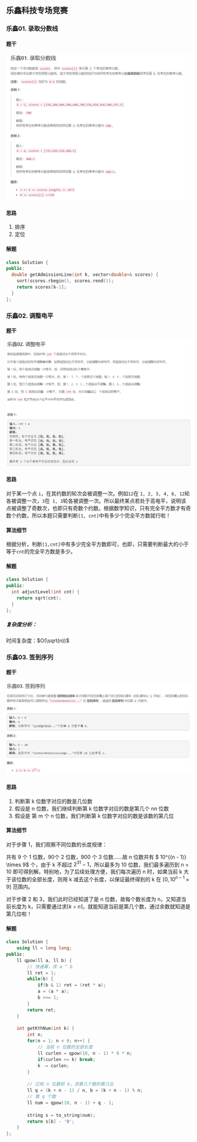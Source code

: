 ## 乐鑫科技专场竞赛

### 乐鑫01. 录取分数线

#### 题干

![录取分数线](../../image/competition/le-xin/get-admission-line.png)

#### 思路

1. 排序
2. 定位

#### 解题

```c++
class Solution {
public:
  double getAdmissionLine(int k, vector<double>& scores) {
    sort(scores.rbegin(), scores.rend());
    return scores[k-1];
  }
};
```

### 乐鑫02. 调整电平

#### 题干

![img.png](../../image/competition/le-xin/adjust-level.png)

#### 思路

对于某一个点 `i`，在其约数的轮次会被调整一次。例如`12`在 `1, 2, 3, 4, 6, 12`轮各被调整一次，`3`在` 1, 3`轮各被调整一次。所以最终某点若处于高电平，说明该点被调整了奇数次，也即只有奇数个约数。根据数学知识，只有完全平方数才有奇数个约数，所以本题只需要判断`[1, cnt]`中有多少个完全平方数就行啦！

#### 算法细节

根据分析，判断`[1,cnt]`中有多少完全平方数即可，也即，只需要判断最大的小于等于`cnt`的完全平方数是多少。

#### 解题

```c++
class Solution {
public:
  int adjustLevel(int cnt) {
    return sqrt(cnt);
  }
};
```

##### 复杂度分析：

时间复杂度：$O(\sqrt(n))$

### 乐鑫03. 签到序列

#### 题干

![签到序列.png](../../image/competition/le-xin/get-Kth-num.png)

#### 思路

1. 判断第 k 位数字对应的数是几位数 
2. 假设是 n 位数，我们继续判断第 k 位数字对应的数是第几个 nn 位数 
3. 假设是 第 m 个 n 位数，我们判断第 k 位数字对应的数是该数的第几位

#### 算法细节

对于步骤 1，我们观察不同位数的长度规律：

共有 9 个 1 位数，90个 2 位数，900 个 3 位数......故 n 位数共有 $ 10^{(n - 1)} \times 9$ 个，由于 k 不超过 $2^{31} - 1$，所以最多为 10 位数，我们最多遍历到 n = 10 即可得到解。特别地，为了后续处理方便，我们每次遍历 n 时，如果当前 k 大于该位数的全部长度，则用 k 减去这个长度，以保证最终得到的 k 在 $[0, 10^{n-1} \times 9]$ 范围内。

对于步骤 2 和 3，我们此时已经知道了是 n 位数，故每个数长度为 n，又知道当前长度为 k，只需要通过求$\lceil k \div n \rceil$，就能知道当前是第几个数，通过余数就知道是第几位啦！


#### 解题

```c++
class Solution {
    using ll = long long;
public:
    ll qpow(ll a, ll b) {
        // 快速幂，求 a ^ b
        ll ret = 1;
        while(b) {
            if(b & 1) ret = (ret * a);
            a = (a * a);
            b >>= 1;
        }
        return ret;
    }
    
    int getKthNum(int k) {
        int n;
        for(n = 1; n < 9; n++) {
            // 当前 n 位数的全部长度
            ll curlen = qpow(10, n - 1) * 9 * n;
            if(curlen >= k) break;
            k -= curlen;
        }
        
        // 已知 n 位数和 k，求第几个数的第几位
        ll q = (k + n - 1) / n, b = (k + n - 1) % n;
        // 第 q 个数
        ll num = qpow(10, n - 1) + q - 1;
        
        string s = to_string(num);
        return s[b] - '0';
    } 
};
```

